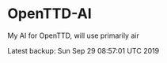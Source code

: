 # OpenTTD-AI
My AI for OpenTTD, will use primarily air

Latest backup: Sun Sep 29 08:57:01 UTC 2019
